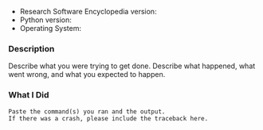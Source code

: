 * Research Software Encyclopedia version:
* Python version:
* Operating System:

### Description

Describe what you were trying to get done.
Describe what happened, what went wrong, and what you expected to happen.

### What I Did

```
Paste the command(s) you ran and the output.
If there was a crash, please include the traceback here.
```
